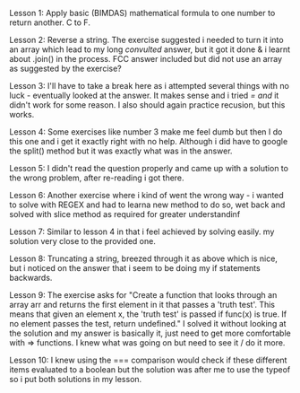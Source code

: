 Lesson 1: Apply basic (BIMDAS) mathematical formula to one number to return another. C to F.

Lesson 2: Reverse a string. The exercise suggested i needed to turn it into an array which lead to my long *convulted* answer, but it got it done & i learnt about .join() in the process. FCC answer included but did not use an array as suggested by the exercise?

Lesson 3: I'll have to take a break here as i attempted several things with no luck - eventually looked at the answer. It makes sense and i tried *= and* it didn't work for some reason. I also should again practice recusion, but this works.

Lesson 4: Some exercises like number 3 make me feel dumb but then I do this one and i get it exactly right with no help. Although i did have to google the split() method but it was exactly what was in the answer.

Lesson 5: I didn't read the question properly and came up with a solution to the wrong problem, after re-reading i got there.

Lesson 6: Another exercise where i kind of went the wrong way - i wanted to solve with REGEX and had to learna new method to do so, wet back and solved with slice method as required for greater understandinf

Lesson 7: Similar to lesson 4 in that i feel achieved by solving easily. my solution very close to the provided one.

Lesson 8: Truncating a string, breezed through it as above which is nice, but i noticed on the answer that i seem to be doing my if statements backwards.

Lesson 9: The exercise asks for "Create a function that looks through an array arr and returns the first element in it that passes a 'truth test'. This means that given an element x, the 'truth test' is passed if func(x) is true. If no element passes the test, return undefined."
I solved it without looking at the solution and my answer is basically it, just need to get more comfortable with => functions. I knew what was going on but need to see it /  do it more.

Lesson 10: I knew using the === comparison would check if these different items evaluated to a boolean but the solution was after me to use the typeof so i put both solutions in my lesson.
